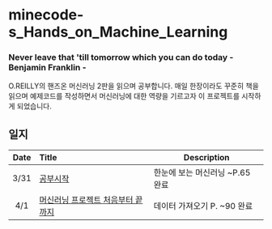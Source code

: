 # minecode-s_Hands_on_Machine_Learning

### Never leave that 'till tomorrow which you can do today - Benjamin Franklin -
O.REILLY의 핸즈온 머신러닝 2판을 읽으며 공부합니다. 매일 한장이라도 꾸준히 책을 읽으며 예제코드를 작성하면서 머신러닝에 대한 역량을 기르고자 이 프로젝트를 시작하게 되었습니다.

## 일지
|Date|Title|Description|
|:---:|:---|---|
|3/31|[공부시작](https://github.com/minecode0606/minecode-s_Hands_on_Machine_Learning/blob/master/01_the_machine_learning_landscape.ipynb)|한눈에 보는 머신러닝 ~P.65 완료|
|4/1|[머신러닝 프로젝트 처음부터 끝까지](https://github.com/minecode0606/minecode-s_Hands_on_Machine_Learning/blob/master/02_end_to_end_machine_learning.ipynb)|데이터 가져오기 P. ~90 완료|